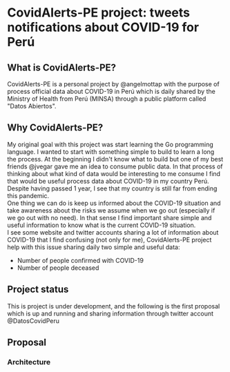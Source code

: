 # CovidAlerts-PE project: tweets notifications about COVID-19 for Perú


## What is CovidAlerts-PE?
CovidAlerts-PE is a personal project by @angelmottap with the purpose of process official data about COVID-19 in Perú which is daily shared by the Ministry of Health from Perú (MINSA) through a public platform called "Datos Abiertos".

## Why CovidAlerts-PE?
My original goal with this project was start learning the Go programming language. I wanted to start with something simple to build to learn a long the process.
At the beginning I didn't know what to build but one of my best friends @jvegar gave me an idea to consume public data. In that process of thinking about what kind of data would be interesting to me consume I find that would be useful process data about COVID-19 in my country Perú. Despite having passed 1 year, I see that my country is still far from ending this pandemic.  
One thing we can do is keep us informed about the COVID-19 situation and take awareness about the risks we assume when we go out (especially if we go out with no need). In that sense I find important share simple and useful information to know what is the current COVID-19 situation.  
I see some website and twitter accounts sharing a lot of information about COVID-19 that I find confusing (not only for me), CovidAlerts-PE project help with this issue sharing daily two simple and useful data:  
- Number of people confirmed with COVID-19  
- Number of people deceased

## Project status
This is project is under development, and the following is the first proposal which is up and running and sharing information through twitter account @DatosCovidPeru

## Proposal
### Architecture

